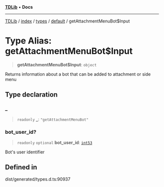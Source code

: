 [**TDLib**](../../../../../../README.md) • **Docs**

***

[TDLib](../../../../../../modules.md) / [index](../../../../../README.md) / [types](../../../README.md) / [default](../README.md) / getAttachmentMenuBot$Input

# Type Alias: getAttachmentMenuBot$Input

> **getAttachmentMenuBot$Input**: `object`

Returns information about a bot that can be added to attachment or side menu

## Type declaration

### \_

> `readonly` **\_**: `"getAttachmentMenuBot"`

### bot\_user\_id?

> `readonly` `optional` **bot\_user\_id**: [`int53`](int53.md)

Bot's user identifier

## Defined in

dist/generated/types.d.ts:90937
